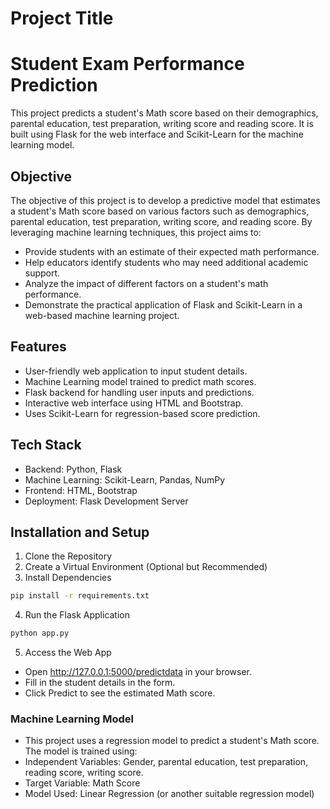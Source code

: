 
# Project Title

# Student Exam Performance Prediction

This project predicts a student's Math score based on their demographics, parental education, test preparation, writing score and reading score. It is built using Flask for the web interface and Scikit-Learn for the machine learning model.

## Objective 
The objective of this project is to develop a predictive model that estimates a student's Math score based on various factors such as demographics, parental education, test preparation, writing score, and reading score. By leveraging machine learning techniques, this project aims to:
- Provide students with an estimate of their expected math performance.
- Help educators identify students who may need additional academic support.
- Analyze the impact of different factors on a student's math performance.
- Demonstrate the practical application of Flask and Scikit-Learn in a web-based machine learning project.


## Features

- User-friendly web application to input student details.
- Machine Learning model trained to predict math scores.
- Flask backend for handling user inputs and predictions.
- Interactive web interface using HTML and Bootstrap.
- Uses Scikit-Learn for regression-based score prediction.


## Tech Stack
- Backend: Python, Flask
- Machine Learning: Scikit-Learn, Pandas, NumPy
- Frontend: HTML, Bootstrap
- Deployment: Flask Development Server


## Installation and Setup

1. Clone the Repository
2. Create a Virtual Environment (Optional but Recommended)
3. Install Dependencies
```bash
pip install -r requirements.txt
```
4. Run the Flask Application
```bash
python app.py
```
5. Access the Web App

- Open http://127.0.0.1:5000/predictdata in your browser.
- Fill in the student details in the form.
- Click Predict to see the estimated Math score.

### Machine Learning Model
- This project uses a regression model to predict a student's Math score. The model is trained using:
- Independent Variables: Gender, parental education, test preparation, reading score, writing score.
- Target Variable: Math Score
- Model Used: Linear Regression (or another suitable regression model)
